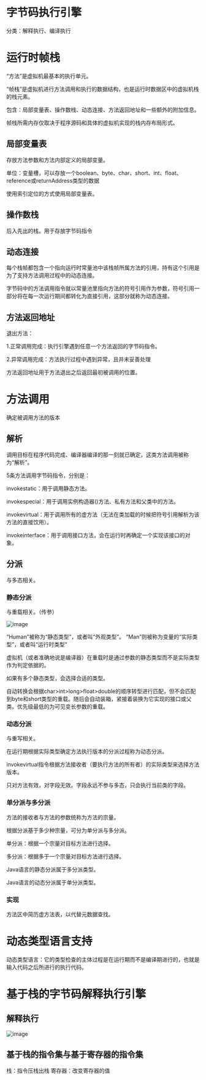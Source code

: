 # 字节码执行引擎

分类：解释执行、编译执行

# 运行时帧栈

“方法”是虚拟机最基本的执行单元。

“帧栈”是虚拟机进行方法调用和执行的数据结构，也是运行时数据区中的虚拟机栈的栈元素。

包含：局部变量表、操作数栈、动态连接、方法返回地址和一些额外的附加信息。

帧栈所需内存仅取决于程序源码和具体的虚拟机实现的栈内存布局形式。

## 局部变量表

存放方法参数和方法内部定义的局部变量。

单位：变量槽，可以存放一个boolean、byte、char、short、int、float、reference或returnAddress类型的数据

使用索引定位的方式使用局部变量表。

## 操作数栈

后入先出的栈。用于存放字节码指令

## 动态连接

每个栈帧都包含一个指向运行时常量池中该栈帧所属方法的引用，持有这个引用是为了支持方法调用过程中的动态连接。

字节码中的方法调用指令就以常量池里指向方法的符号引用作为参数，符号引用一部分将在每一次运行期间都转化为直接引用，这部分就称为动态连接。

## 方法返回地址

退出方法：

1.正常调用完成：执行引擎遇到任意一个方法返回的字节码指令。

2.异常调用完成：方法执行过程中遇到异常，且并未妥善处理

方法返回地址用于方法退出之后返回最初被调用的位置。

# 方法调用

确定被调用方法的版本

## 解析

调用目标在程序代码完成、编译器编译的那一刻就已确定，这类方法调用被称为“解析”。

5条方法调用字节码指令，分别是：

invokestatic：用于调用静态方法。

invokespecial：用于调用实例构造器<init>()方法、私有方法和父类中的方法。

invokevirtual：用于调用所有的虚方法（无法在类加载的时候把符号引用解析为该方法的直接饮用）。

invokeinterface：用于调用接口方法，会在运行时再确定一个实现该接口的对象。

## 分派

与多态相关。

### 静态分派

与重载相关。（传参）

![image](https://user-images.githubusercontent.com/37955886/116522159-705de900-a907-11eb-902c-c24999d039da.png)

“Human”被称为“静态类型”，或者叫“外观类型”。
“Man”则被称为变量的“实际类型”，或者叫“运行时类型”

虚拟机（或者准确地说是编译器）在重载时是通过参数的静态类型而不是实际类型作为判定依据的。

如果有多个静态类型，会选择合适的类型。

自动转换会根据char>int>long>float>double的顺序转型进行匹配，但不会匹配到byte和short类型的重载。随后会自动装箱，紧接着装换为它实现的接口或父类。优先级最低的为可见变长参数的重载。

### 动态分派

与重写相关。

在运行期根据实际类型确定方法执行版本的分派过程称为动态分派。

invokevirtual指令根据方法接收者（要执行方法的所有者）的实际类型来选择方法版本。

只对方法有效，对字段无效。字段永远不参与多态，只会执行当前类的字段。


### 单分派与多分派

方法的接收者与方法的参数统称为方法的宗量。

根据分派基于多少种宗量，可分为单分派与多分派。

单分派：根据一个宗量对目标方法进行选择。

多分派：根据多于一个宗量对目标方法进行选择。

Java语言的静态分派属于多分派类型。

Java语言的动态分派属于单分派类型。

### 实现

方法区中简历虚方法表，以代替元数据查找。

# 动态类型语言支持

动态类型语言：它的类型检查的主体过程是在运行期而不是编译期进行的，也就是输入代码之后所进行的执行代码。

# 基于栈的字节码解释执行引擎

## 解释执行

![image](https://user-images.githubusercontent.com/37955886/116529245-51635500-a90f-11eb-8b78-b721276f5178.png)

## 基于栈的指令集与基于寄存器的指令集 

栈：指令压栈出栈
寄存器：改变寄存器的值


























